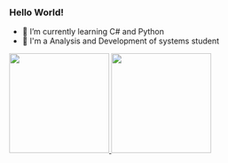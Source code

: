 ### Hello World!


- 🌱 I’m currently learning C# and Python 
- 🏫 I'm a Analysis and Development of systems student
 
<div>
  <a href="https://github.com/nicolecristinaf">
  <img height="180em" src="https://github-readme-stats.vercel.app/api?username=nicolecristinaf&show_icons=true&theme=buefy&include_all_commits=true&count_private=true"/>
  <img height="180em" src="https://github-readme-stats.vercel.app/api/top-langs/?username=nicolecristinaf&layout=compact&langs_count=7&theme=buefy"/>
</div>

 
